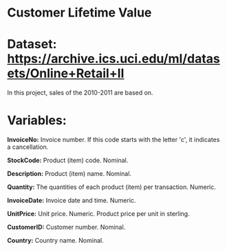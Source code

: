 # Customer Lifetime Value


# Dataset: https://archive.ics.uci.edu/ml/datasets/Online+Retail+II

In this project, sales of the 2010-2011 are based on.

# Variables:

**InvoiceNo:** Invoice number. If this code starts with the letter 'c', it indicates a cancellation.

**StockCode:** Product (item) code. Nominal. 

**Description:** Product (item) name. Nominal.

**Quantity:** The quantities of each product (item) per transaction. Numeric.

**InvoiceDate:** Invoice date and time. Numeric.

**UnitPrice:** Unit price. Numeric. Product price per unit in sterling.

**CustomerID:** Customer number. Nominal.

**Country:** Country name. Nominal.
